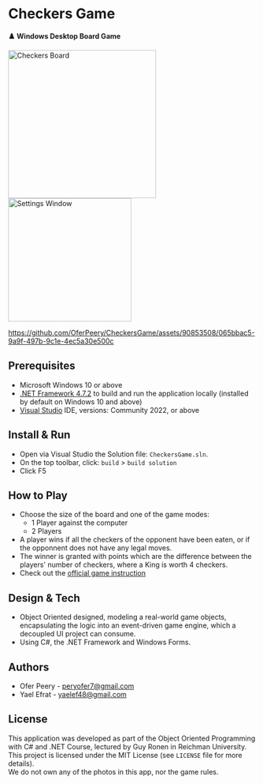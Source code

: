 # Checkers Game

**♟️ Windows Desktop Board Game** 

<img width="300" alt="Checkers Board" src="https://github.com/OferPeery/CheckersGame/assets/90853508/ae918ce5-0498-4d38-ae97-ef0e86baaafc">
<img width="250" alt="Settings Window" src="https://github.com/OferPeery/CheckersGame/assets/90853508/6dfc478b-7f7c-487e-98b8-fda9781de162">  


https://github.com/OferPeery/CheckersGame/assets/90853508/065bbac5-9a9f-497b-9c1e-4ec5a30e500c

## Prerequisites
- Microsoft Windows 10 or above
- [.NET Framework 4.7.2](https://dotnet.microsoft.com/en-us/download/dotnet-framework/net472) to build and run the application locally (installed by default on Windows 10 and above)
- [Visual Studio](https://visualstudio.microsoft.com/vs/) IDE, versions: Community 2022, or above

## Install & Run

- Open via Visual Studio the Solution file: `CheckersGame.sln`.
- On the top toolbar, click: `build` > `build solution`
- Click F5

## How to Play
- Choose the size of the board and one of the game modes:
    - 1 Player against the computer
    - 2 Players
- A player wins if all the checkers of the opponent have been eaten, or if the opponnent does not have any legal moves.
- The winner is granted with points which are the difference between the players' number of checkers, where a King is worth 4 checkers.
- Check out the [official game instruction](https://docs.google.com/document/d/13gC1NHoNyjfVQDZ5n0ETDZBm3hUAs9gXqNTmpc8H_5o/edit)

## Design & Tech
- Object Oriented designed, modeling a real-world game objects, encapsulating the logic into an event-driven game engine, which a decoupled UI project can consume.
- Using C#, the .NET Framework and Windows Forms.

## Authors

- Ofer Peery - peryofer7@gmail.com
- Yael Efrat - yaelef48@gmail.com

## License

This application was developed as part of the Object Oriented Programming with C# and .NET Course, lectured by Guy Ronen in Reichman University.  
This project is licensed under the MIT License (see `LICENSE` file for more details).  
We do not own any of the photos in this app, nor the game rules.
